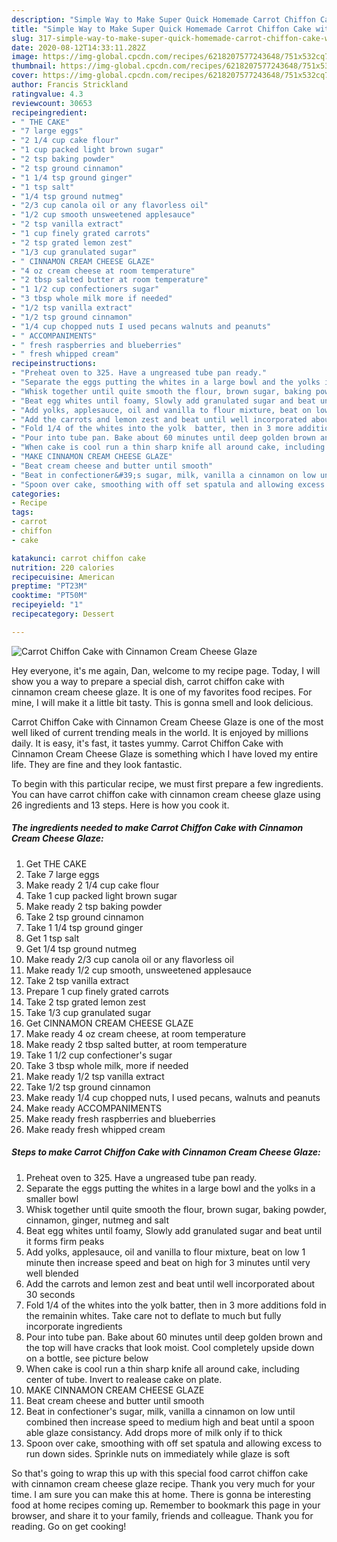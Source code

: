 ```yaml
---
description: "Simple Way to Make Super Quick Homemade Carrot Chiffon Cake with Cinnamon Cream Cheese Glaze"
title: "Simple Way to Make Super Quick Homemade Carrot Chiffon Cake with Cinnamon Cream Cheese Glaze"
slug: 317-simple-way-to-make-super-quick-homemade-carrot-chiffon-cake-with-cinnamon-cream-cheese-glaze
date: 2020-08-12T14:33:11.282Z
image: https://img-global.cpcdn.com/recipes/6218207577243648/751x532cq70/carrot-chiffon-cake-with-cinnamon-cream-cheese-glaze-recipe-main-photo.jpg
thumbnail: https://img-global.cpcdn.com/recipes/6218207577243648/751x532cq70/carrot-chiffon-cake-with-cinnamon-cream-cheese-glaze-recipe-main-photo.jpg
cover: https://img-global.cpcdn.com/recipes/6218207577243648/751x532cq70/carrot-chiffon-cake-with-cinnamon-cream-cheese-glaze-recipe-main-photo.jpg
author: Francis Strickland
ratingvalue: 4.3
reviewcount: 30653
recipeingredient:
- " THE CAKE"
- "7 large eggs"
- "2 1/4 cup cake flour"
- "1 cup packed light brown sugar"
- "2 tsp baking powder"
- "2 tsp ground cinnamon"
- "1 1/4 tsp ground ginger"
- "1 tsp salt"
- "1/4 tsp ground nutmeg"
- "2/3 cup canola oil or any flavorless oil"
- "1/2 cup smooth unsweetened applesauce"
- "2 tsp vanilla extract"
- "1 cup finely grated carrots"
- "2 tsp grated lemon zest"
- "1/3 cup granulated sugar"
- " CINNAMON CREAM CHEESE GLAZE"
- "4 oz cream cheese at room temperature"
- "2 tbsp salted butter at room temperature"
- "1 1/2 cup confectioners sugar"
- "3 tbsp whole milk more if needed"
- "1/2 tsp vanilla extract"
- "1/2 tsp ground cinnamon"
- "1/4 cup chopped nuts I used pecans walnuts and peanuts"
- " ACCOMPANIMENTS"
- " fresh raspberries and blueberries"
- " fresh whipped cream"
recipeinstructions:
- "Preheat oven to 325. Have a ungreased tube pan ready."
- "Separate the eggs putting the whites in a large bowl and the yolks in a smaller bowl"
- "Whisk together until quite smooth the flour, brown sugar, baking powder, cinnamon, ginger, nutmeg and salt"
- "Beat egg whites until foamy, Slowly add granulated sugar and beat until it forms firm peaks"
- "Add yolks, applesauce, oil and vanilla to flour mixture, beat on low 1 minute then increase speed and beat on high for 3 minutes until very well blended"
- "Add the carrots and lemon zest and beat until well incorporated about 30 seconds"
- "Fold 1/4 of the whites into the yolk  batter, then in 3 more additions fold in  the remainin whites. Take care not to deflate to much but fully incorporate ingredients"
- "Pour into tube pan. Bake about 60 minutes until deep golden brown and the top will have cracks that look moist. Cool completely upside down on a bottle, see picture below"
- "When cake is cool run a thin sharp knife all around cake, including center of tube. Invert to realease cake on plate."
- "MAKE CINNAMON CREAM CHEESE GLAZE"
- "Beat cream cheese and butter until smooth"
- "Beat in confectioner&#39;s sugar, milk, vanilla a cinnamon on low until combined then increase speed to medium high and beat until a spoon able glaze consistancy. Add drops more of milk only if to thick"
- "Spoon over cake, smoothing with off set spatula and allowing excess to run down sides. Sprinkle nuts on immediately while glaze is soft"
categories:
- Recipe
tags:
- carrot
- chiffon
- cake

katakunci: carrot chiffon cake 
nutrition: 220 calories
recipecuisine: American
preptime: "PT23M"
cooktime: "PT50M"
recipeyield: "1"
recipecategory: Dessert

---
```



![Carrot Chiffon Cake with Cinnamon Cream Cheese Glaze](https://img-global.cpcdn.com/recipes/6218207577243648/751x532cq70/carrot-chiffon-cake-with-cinnamon-cream-cheese-glaze-recipe-main-photo.jpg)

Hey everyone, it's me again, Dan, welcome to my recipe page. Today, I will show you a way to prepare a special dish, carrot chiffon cake with cinnamon cream cheese glaze. It is one of my favorites food recipes. For mine, I will make it a little bit tasty. This is gonna smell and look delicious.

Carrot Chiffon Cake with Cinnamon Cream Cheese Glaze is one of the most well liked of current trending meals in the world. It is enjoyed by millions daily. It is easy, it's fast, it tastes yummy. Carrot Chiffon Cake with Cinnamon Cream Cheese Glaze is something which I have loved my entire life. They are fine and they look fantastic.




To begin with this particular recipe, we must first prepare a few ingredients. You can have carrot chiffon cake with cinnamon cream cheese glaze using 26 ingredients and 13 steps. Here is how you cook it.

<!--inarticleads1-->

##### The ingredients needed to make Carrot Chiffon Cake with Cinnamon Cream Cheese Glaze:

1. Get  THE CAKE
1. Take 7 large eggs
1. Make ready 2 1/4 cup cake flour
1. Take 1 cup packed light brown sugar
1. Make ready 2 tsp baking powder
1. Take 2 tsp ground cinnamon
1. Take 1 1/4 tsp ground ginger
1. Get 1 tsp salt
1. Get 1/4 tsp ground nutmeg
1. Make ready 2/3 cup canola oil or any flavorless oil
1. Make ready 1/2 cup smooth, unsweetened applesauce
1. Take 2 tsp vanilla extract
1. Prepare 1 cup finely grated carrots
1. Take 2 tsp grated lemon zest
1. Take 1/3 cup granulated sugar
1. Get  CINNAMON CREAM CHEESE GLAZE
1. Make ready 4 oz cream cheese, at room temperature
1. Make ready 2 tbsp salted butter, at room temperature
1. Take 1 1/2 cup confectioner&#39;s sugar
1. Take 3 tbsp whole milk, more if needed
1. Make ready 1/2 tsp vanilla extract
1. Take 1/2 tsp ground cinnamon
1. Make ready 1/4 cup chopped nuts, I used pecans, walnuts and peanuts
1. Make ready  ACCOMPANIMENTS
1. Make ready  fresh raspberries and blueberries
1. Make ready  fresh whipped cream




<!--inarticleads2-->

##### Steps to make Carrot Chiffon Cake with Cinnamon Cream Cheese Glaze:

1. Preheat oven to 325. Have a ungreased tube pan ready.
1. Separate the eggs putting the whites in a large bowl and the yolks in a smaller bowl
1. Whisk together until quite smooth the flour, brown sugar, baking powder, cinnamon, ginger, nutmeg and salt
1. Beat egg whites until foamy, Slowly add granulated sugar and beat until it forms firm peaks
1. Add yolks, applesauce, oil and vanilla to flour mixture, beat on low 1 minute then increase speed and beat on high for 3 minutes until very well blended
1. Add the carrots and lemon zest and beat until well incorporated about 30 seconds
1. Fold 1/4 of the whites into the yolk  batter, then in 3 more additions fold in  the remainin whites. Take care not to deflate to much but fully incorporate ingredients
1. Pour into tube pan. Bake about 60 minutes until deep golden brown and the top will have cracks that look moist. Cool completely upside down on a bottle, see picture below
1. When cake is cool run a thin sharp knife all around cake, including center of tube. Invert to realease cake on plate.
1. MAKE CINNAMON CREAM CHEESE GLAZE
1. Beat cream cheese and butter until smooth
1. Beat in confectioner&#39;s sugar, milk, vanilla a cinnamon on low until combined then increase speed to medium high and beat until a spoon able glaze consistancy. Add drops more of milk only if to thick
1. Spoon over cake, smoothing with off set spatula and allowing excess to run down sides. Sprinkle nuts on immediately while glaze is soft




So that's going to wrap this up with this special food carrot chiffon cake with cinnamon cream cheese glaze recipe. Thank you very much for your time. I am sure you can make this at home. There is gonna be interesting food at home recipes coming up. Remember to bookmark this page in your browser, and share it to your family, friends and colleague. Thank you for reading. Go on get cooking!
